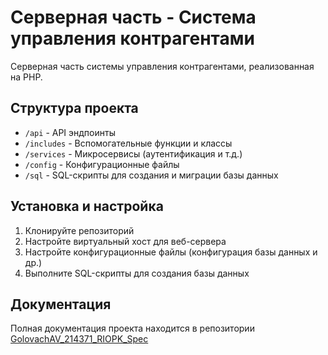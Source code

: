 # Серверная часть - Система управления контрагентами

Серверная часть системы управления контрагентами, реализованная на PHP.

## Структура проекта

- `/api` - API эндпоинты
- `/includes` - Вспомогательные функции и классы
- `/services` - Микросервисы (аутентификация и т.д.)
- `/config` - Конфигурационные файлы
- `/sql` - SQL-скрипты для создания и миграции базы данных

## Установка и настройка

1. Клонируйте репозиторий
2. Настройте виртуальный хост для веб-сервера
3. Настройте конфигурационные файлы (конфигурация базы данных и др.)
4. Выполните SQL-скрипты для создания базы данных

## Документация

Полная документация проекта находится в репозитории [GolovachAV_214371_RIOPK_Spec](https://github.com/your-username/GolovachAV_214371_RIOPK_Spec) 